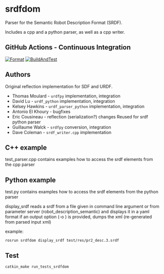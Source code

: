 srdfdom
=======

Parser for the Semantic Robot Description Format (SRDF).

Includes a cpp and a python parser, as well as a cpp writer.

## GitHub Actions - Continuous Integration

[![Format](https://github.com/ros-planning/srdfdom/actions/workflows/format.yml/badge.svg?branch=melodic-devel)](https://github.com/ros-planning/srdfdom/actions/workflows/format.yml?branch=melodic-devel) [![BuildAndTest](https://github.com/ros-planning/srdfdom/actions/workflows/industrial_ci_action.yml/badge.svg?branch=melodic-devel)](https://github.com/ros-planning/srdfdom/actions/workflows/industrial_ci_action.yml?branch=melodic-devel)

## Authors

Original reflection implementation for SDF and URDF.

* Thomas Moulard - `urdfpy` implementation, integration
* David Lu - `urdf_python` implementation, integration
* Kelsey Hawkins - `urdf_parser_python` implementation, integration
* Antonio El Khoury - bugfixes
* Eric Cousineau - reflection (serialization?) changes
Reused for srdf python parser
* Guillaume Walck - `srdfpy` conversion, integration
* Dave Coleman - `srdf_writer.cpp` implementation

## C++ example

test_parser.cpp contains examples how to access the srdf elements from the cpp parser

## Python example

test.py contains examples how to access the srdf elements from the python parser

display_srdf reads a srdf from a file given in command line argument
or from parameter server (robot_description_semantic) and displays it in a yaml format
if an output option (-o <filename>) is provided, dumps the xml (re-generated from parsed input xml)

example:

    rosrun srdfdom display_srdf test/res/pr2_desc.3.srdf

## Test

    catkin_make run_tests_srdfdom

